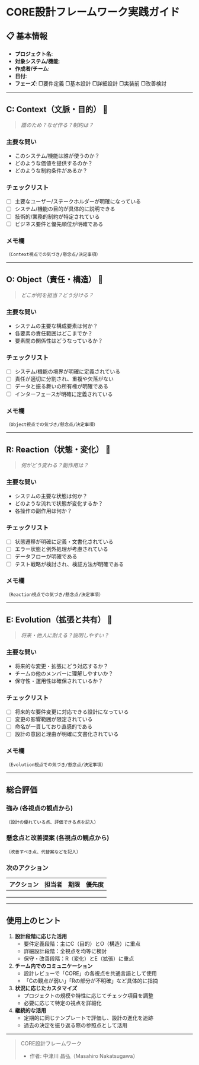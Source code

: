 # CORE設計フレームワーク実践ガイド

## 📋 基本情報

- **プロジェクト名**:
- **対象システム/機能**:
- **作成者/チーム**:
- **日付**:
- **フェーズ**: □要件定義 □基本設計 □詳細設計 □実装前 □改善検討

------

## C: Context（文脈・目的） 🎯

> *誰のため？なぜ作る？制約は？*

### 主要な問い

- このシステム/機能は誰が使うのか？
- どのような価値を提供するのか？
- どのような制約条件があるか？

### チェックリスト

- [ ] 主要なユーザー/ステークホルダーが明確になっている
- [ ] システム/機能の目的が具体的に説明できる
- [ ] 技術的/業務的制約が特定されている
- [ ] ビジネス要件と優先順位が明確である

### メモ欄

```
（Context視点での気づき/懸念点/決定事項）
```

------

## O: Object（責任・構造） 🧩

> *どこが何を担当？どう分ける？*

### 主要な問い

- システムの主要な構成要素は何か？
- 各要素の責任範囲はどこまでか？
- 要素間の関係性はどうなっているか？

### チェックリスト

- [ ] システム/機能の境界が明確に定義されている
- [ ] 責任が適切に分割され、重複や欠落がない
- [ ] データと振る舞いの所有権が明確である
- [ ] インターフェースが明確に定義されている

### メモ欄

```
（Object視点での気づき/懸念点/決定事項）
```

------

## R: Reaction（状態・変化） 🔁

> *何がどう変わる？副作用は？*

### 主要な問い

- システムの主要な状態は何か？
- どのような流れで状態が変化するか？
- 各操作の副作用は何か？

### チェックリスト

- [ ] 状態遷移が明確に定義・文書化されている
- [ ] エラー状態と例外処理が考慮されている
- [ ] データフローが明確である
- [ ] テスト戦略が検討され、検証方法が明確である

### メモ欄

```
（Reaction視点での気づき/懸念点/決定事項）
```

------

## E: Evolution（拡張と共有） 🔄

> *将来・他人に耐える？説明しやすい？*

### 主要な問い

- 将来的な変更・拡張にどう対応するか？
- チームの他のメンバーに理解しやすいか？
- 保守性・運用性は確保されているか？

### チェックリスト

- [ ] 将来的な要件変更に対応できる設計になっている
- [ ] 変更の影響範囲が限定されている
- [ ] 命名が一貫しており直感的である
- [ ] 設計の意図と理由が明確に文書化されている

### メモ欄

```
（Evolution視点での気づき/懸念点/決定事項）
```

------

## 総合評価

### 強み (各視点の観点から)

```
（設計の優れている点、評価できる点を記入）
```

### 懸念点と改善提案 (各視点の観点から)

```
（改善すべき点、代替案などを記入）
```

### 次のアクション

| アクション | 担当者 | 期限 | 優先度 |
| ---------- | ------ | ---- | ------ |
|            |        |      |        |
|            |        |      |        |
|            |        |      |        |

------

## 使用上のヒント

1. **設計段階に応じた活用**
   - 要件定義段階：主にC（目的）とO（構造）に重点
   - 詳細設計段階：全視点を均等に検討
   - 保守・改善段階：R（変化）とE（拡張）に重点
2. **チーム内でのコミュニケーション**
   - 設計レビューで「CORE」の各視点を共通言語として使用
   - 「Cの観点が弱い」「Rの部分が不明確」など具体的に指摘
3. **状況に応じたカスタマイズ**
   - プロジェクトの規模や特性に応じてチェック項目を調整
   - 必要に応じて特定の視点を詳細化
4. **継続的な活用**
   - 定期的に同じテンプレートで評価し、設計の進化を追跡
   - 過去の決定を振り返る際の参照点として活用

------

> CORE設計フレームワーク
> - 作者: 中津川 昌弘（Masahiro Nakatsugawa）
